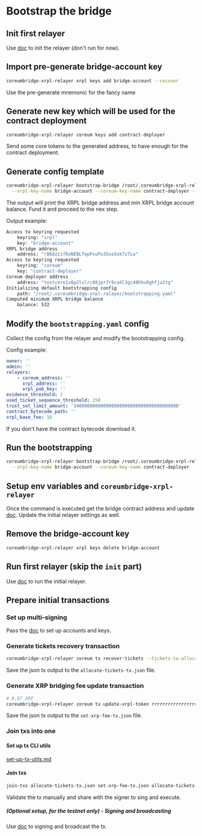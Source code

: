 # Bootstrap the bridge

## Init first relayer

Use [doc](../../src/xrpl-bridge/run-relayer.md) to init the relayer (don't run for now).

## Import pre-generate bridge-account key

```bash
coreumbridge-xrpl-relayer xrpl keys add bridge-account --recover
```

Use the pre-generate mnemonic for the fancy name

## Generate new key which will be used for the contract deployment

```bash
coreumbridge-xrpl-relayer coreum keys add contract-deployer
```

Send some core tokens to the generated address, to have enough for the contract deployment.

## Generate config template

```bash
coreumbridge-xrpl-relayer bootstrap-bridge /root/.coreumbridge-xrpl-relayer/bootstrapping.yaml \
  --xrpl-key-name bridge-account --coreum-key-name contract-deployer --init-only --relayers-count 32
```

The output will print the XRPL bridge address and min XRPL bridge account balance. Fund it and
proceed to the nex step.

Output example:

```bash
Access to keyring requested
    keyring: "xrpl"
    key: "bridge-account"
XRPL bridge address
    address: "rB68zzifRoNEBLTepPxuPo3Sse5ok7z7Lw"
Access to keyring requested
    keyring: "coreum"
    key: "contract-deployer"
Coreum deployer address
    address: "testcore1v8p2lvlrc88jpr7r9ca4l3gc48hhu9ghfju2tg"
Initializing default bootstrapping config
    path: "/root/.coreumbridge-xrpl-relayer/bootstrapping.yaml"
Computed minimum XRPL bridge balance
    balance: 532
```

## Modify the `bootstrapping.yaml` config

Collect the config from the relayer and modify the bootstrapping config.

Config example:

```yaml
owner: ''
admin: ''
relayers:
    - coreum_address: ''
      xrpl_address: ''
      xrpl_pub_key: ''
evidence_threshold: 2
used_ticket_sequence_threshold: 150
trust_set_limit_amount: '340000000000000000000000000000000000000'
contract_bytecode_path: ''
xrpl_base_fee: 10
```

If you don't have the contract bytecode download it.

## Run the bootstrapping

```bash
coreumbridge-xrpl-relayer bootstrap-bridge /root/.coreumbridge-xrpl-relayer/bootstrapping.yaml \
  --xrpl-key-name bridge-account --coreum-key-name contract-deployer
```

## Setup env variables and `coreumbridge-xrpl-relayer`

Once the command is executed get the bridge contract address and update [doc](../../src/xrpl-bridge/install-relayer.md).
Update the initial relayer settings as well.

## Remove the bridge-account key

```bash
coreumbridge-xrpl-relayer xrpl keys delete bridge-account
```

## Run first relayer (skip the `init` part)

Use [doc](../../src/xrpl-bridge/run-relayer.md) to run the initial relayer.

## Prepare initial transactions

### Set up multi-signing

Pass the [doc](multisign.md) to set up accounts and keys.

### Generate tickets recovery transaction

```bash
coreumbridge-xrpl-relayer coreum tx recover-tickets --tickets-to-allocate 250 --from-owner --generate-only
```

Save the json tx output to the `allocate-tickets-tx.json` file.

### Generate XRP bridging fee update transaction

```bash
# 0.87 XRP
coreumbridge-xrpl-relayer coreum tx update-xrpl-token rrrrrrrrrrrrrrrrrrrrrhoLvTp XRP --bridging-fee 870000 --sending-precision 1 --from-owner --generate-only
```

Save the json tx output to the `set-xrp-fee-tx.json` file.

### Join txs into one

#### Set up tx CLI utils

[set-up-tx-utils.md](set-up-tx-utils.md)

#### Join txs

```bash
join-txs allocate-tickets-tx.json set-xrp-fee-tx.json allocate-tickets-and-set-xrp-fee-tx.json
```

Validate the tx manually and share with the signer to sing and execute.

##### (Optional setup, for the testnet only) - Signing and broadcasting

Use [doc](multisign.md) to signing and broadcast the tx.
